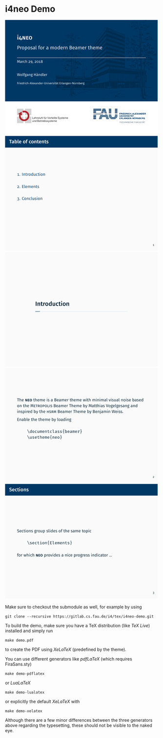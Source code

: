 # i4neo Demo

![Titlepage](.screenshots/demo-01.png)
![Table of contents](.screenshots/demo-02.png)
![Section](.screenshots/demo-03.png)
![Plain slide](.screenshots/demo-04.png)
![Slide with title](.screenshots/demo-05.png)

Make sure to checkout the submodule as well, for example by using

	git clone --recursive https://gitlab.cs.fau.de/i4/tex/i4neo-demo.git

To build the demo, make sure you have a TeX distribution (like *TeX Live*)
installed and simply run

	make demo.pdf

to create the PDF using *XeLaTeX* (predefined by the theme).

You can use different generators like *pdfLaTeX* (which requires FiraSans.sty)

	make demo-pdflatex

or *LuaLaTeX*

	make demo-lualatex

or explicitly the default *XeLaTeX* with

	make demo-xelatex

Although there are a few minor differences between the three generators above
regarding the typesetting, these should not be visible to the naked eye.
